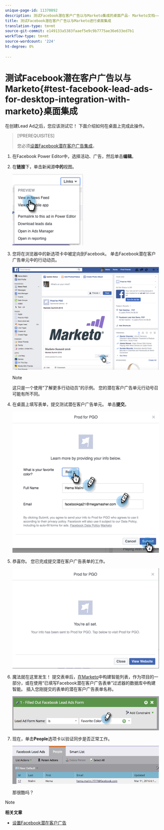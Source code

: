 ```yaml
---
unique-page-id: 11370892
description: 测试Facebook潜在客户广告以与Marketo集成的桌面产品- Marketo文档——产品文档
title: 测试Facebook潜在客户广告以与Marketo进行桌面集成
translation-type: tm+mt
source-git-commit: e149133a5383faaef5e9c9b7775ae36e633ed7b1
workflow-type: tm+mt
source-wordcount: '224'
ht-degree: 0%

---
```



# 测试Facebook潜在客户广告以与Marketo{#test-facebook-lead-ads-for-desktop-integration-with-marketo}桌面集成

在创建Lead Ad之后，您应该测试它！ 下面介绍如何在桌面上完成此操作。

>[!PREREQUISITES]
>
>您必须[设置Facebook潜在客户广告集成](set-up-facebook-lead-ads.md)。

1. 在Facebook Power Editor中，选择活动、广告，然后单击&#x200B;**编辑**。
1. 在&#x200B;**链接**&#x200B;下，单击新闻源&#x200B;**中的**&#x200B;视图。

   ![](assets/image2016-5-13-14-3a35-3a36.png)

1. 您将在浏览器中的新选项卡中被定向到Facebook。 单击Facebook潜在客户广告单元中的行动动员。

   ![](assets/image2016-5-13-14-3a42-3a45.png)

   >[!NOTE]
   >
   >这只是一个使用“了解更多行动动员”的示例。 您的潜在客户广告单元行动号召可能有所不同。

1. 在桌面上填写表单，提交测试潜在客户广告单元。 单击&#x200B;**提交**。

   ![](assets/image2016-5-13-14-3a47-3a43.png)

1. 恭喜你。 您已完成提交潜在客户广告表单的工作。

   ![](assets/image2016-5-13-14-3a52-3a57.png)

1. 魔法就在这里发生！ 提交表单后，[在Marketo](../../../product-docs/core-marketo-concepts/smart-lists-and-static-lists/creating-a-smart-list/create-a-smart-list.md)中构建智能列表，作为项目的一部分，或在使用“已填写Facebook潜在客户广告表单”过滤器的数据库中构建智能。 插入您刚提交的表单的潜在客户广告表单名称。

   ![](assets/image2016-3-11-8-3a59-3a34-1.png)

1. 现在，单击&#x200B;**People**&#x200B;选项卡以验证同步是否正常工作。

   ![](assets/people.png)

   那很酷吗？

>[!NOTE]
>
>**相关文章**
>
>* [设置Facebook潜在客户广告](set-up-facebook-lead-ads.md)

>



